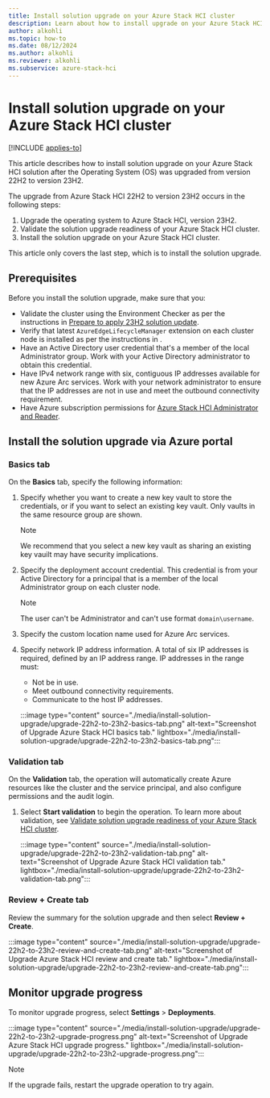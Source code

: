 ```yaml
---
title: Install solution upgrade on your Azure Stack HCI cluster
description: Learn about how to install upgrade on your Azure Stack HCI cluster.
author: alkohli
ms.topic: how-to
ms.date: 08/12/2024
ms.author: alkohli
ms.reviewer: alkohli
ms.subservice: azure-stack-hci
---
```



# Install solution upgrade on your Azure Stack HCI cluster

[!INCLUDE [applies-to](../../includes/hci-applies-to-23h2-22h2.md)]

This article describes how to install solution upgrade on your Azure Stack HCI solution after the Operating System (OS) was upgraded from version 22H2 to version 23H2.

The upgrade from Azure Stack HCI 22H2 to version 23H2 occurs in the following steps:

1. Upgrade the operating system to Azure Stack HCI, version 23H2.
1. Validate the solution upgrade readiness of your Azure Stack HCI cluster.
1. Install the solution upgrade on your Azure Stack HCI cluster.

This article only covers the last step, which is to install the solution upgrade.

## Prerequisites

Before you install the solution upgrade, make sure that you:

- Validate the cluster using the Environment Checker as per the instructions  in [Prepare to apply 23H2 solution update](./prepare-to-apply-23h2-solution-update.md#remediation-1-check-the-environment-checker).
- Verify that latest `AzureEdgeLifecycleManager` extension on each cluster node is installed as per the instructions in [](./prepare-to-apply-23h2-solution-update.md#remediation-9-check-the-azure-arc-lifecycle-extension).
- Have an Active Directory user credential that's a member of the local Administrator group. Work with your Active Directory administrator to obtain this credential.
- Have IPv4 network range with six, contiguous IP addresses available for new Azure Arc services. Work with your network administrator to ensure that the IP addresses are not in use and meet the outbound connectivity requirement.
- Have Azure subscription permissions for [Azure Stack HCI Administrator and Reader](../manage/assign-vm-rbac-roles.md#about-builtin-rbac-roles).  

## Install the solution upgrade via Azure portal

### Basics tab

On the **Basics** tab, specify the following information:

1. Specify whether you want to create a new key vault to store the credentials, or if you want to select an existing key vault. Only vaults in the same resource group are shown.

   > [!NOTE]
   > We recommend that you select a new key vault as sharing an existing key vauilt may have security implications.

1. Specify the deployment account credential. This credential is from your Active Directory for a principal that is a member of the local Administrator group on each cluster node.

   > [!NOTE]
   > The user can't be Administrator and can't use format `domain\username`.

1. Specify the custom location name used for Azure Arc services.

1. Specify network IP address information. A total of six IP addresses is required, defined by an IP address range. IP addresses in the range must:

   - Not be in use.
   - Meet outbound connectivity requirements.
   - Communicate to the host IP addresses.

   :::image type="content" source="./media/install-solution-upgrade/upgrade-22h2-to-23h2-basics-tab.png" alt-text="Screenshot of Upgrade Azure Stack HCI basics tab." lightbox="./media/install-solution-upgrade/upgrade-22h2-to-23h2-basics-tab.png":::

### Validation tab

On the **Validation** tab, the operation will automatically create Azure resources like the cluster and the service principal, and also configure permissions and the audit login.

1. Select **Start validation** to begin the operation. To learn more about validation, see [Validate solution upgrade readiness of your Azure Stack HCI cluster](./prepare-to-apply-23h2-solution-update.md).

   :::image type="content" source="./media/install-solution-upgrade/upgrade-22h2-to-23h2-validation-tab.png" alt-text="Screenshot of Upgrade Azure Stack HCI validation tab." lightbox="./media/install-solution-upgrade/upgrade-22h2-to-23h2-validation-tab.png":::

### Review + Create tab

Review the summary for the solution upgrade and then select **Review + Create**.

:::image type="content" source="./media/install-solution-upgrade/upgrade-22h2-to-23h2-review-and-create-tab.png" alt-text="Screenshot of Upgrade Azure Stack HCI review and create tab." lightbox="./media/install-solution-upgrade/upgrade-22h2-to-23h2-review-and-create-tab.png":::

## Monitor upgrade progress

To monitor upgrade progress, select **Settings** > **Deployments**.

:::image type="content" source="./media/install-solution-upgrade/upgrade-22h2-to-23h2-upgrade-progress.png" alt-text="Screenshot of Upgrade Azure Stack HCI upgrade progress." lightbox="./media/install-solution-upgrade/upgrade-22h2-to-23h2-upgrade-progress.png":::

> [!NOTE]
> If the upgrade fails, restart the upgrade operation to try again.
